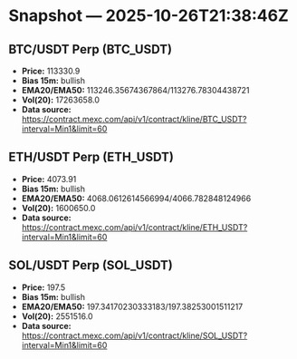 # Snapshot — 2025-10-26T21:38:46Z

## BTC/USDT Perp (BTC_USDT)
- **Price:** 113330.9
- **Bias 15m:** bullish
- **EMA20/EMA50:** 113246.35674367864/113276.78304438721
- **Vol(20):** 17263658.0
- **Data source:** https://contract.mexc.com/api/v1/contract/kline/BTC_USDT?interval=Min1&limit=60

## ETH/USDT Perp (ETH_USDT)
- **Price:** 4073.91
- **Bias 15m:** bullish
- **EMA20/EMA50:** 4068.0612614566994/4066.782848124966
- **Vol(20):** 1600650.0
- **Data source:** https://contract.mexc.com/api/v1/contract/kline/ETH_USDT?interval=Min1&limit=60

## SOL/USDT Perp (SOL_USDT)
- **Price:** 197.5
- **Bias 15m:** bullish
- **EMA20/EMA50:** 197.34170230333183/197.38253001511217
- **Vol(20):** 2551516.0
- **Data source:** https://contract.mexc.com/api/v1/contract/kline/SOL_USDT?interval=Min1&limit=60
